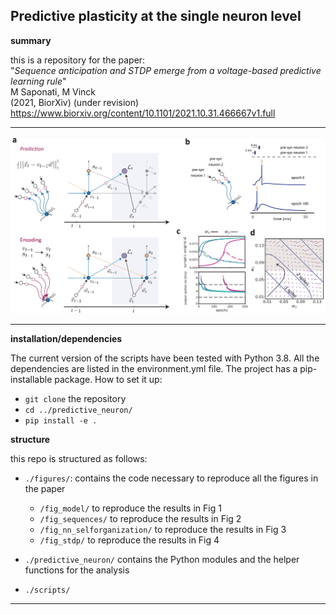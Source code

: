 ## Predictive plasticity at the single neuron level

**summary**

this is a repository for the paper:
<br/>"*Sequence anticipation and STDP emerge from a voltage-based predictive learning rule*"<br/>
M Saponati, M Vinck<br/>
(2021, BiorXiv) (under revision)<br/>
https://www.biorxiv.org/content/10.1101/2021.10.31.466667v1.full

-------------------------

![](./imgs/model_description.png)

-------------------------

**installation/dependencies**

The current version of the scripts have been tested with Python 3.8. All the dependencies are listed in the environment.yml file. 
The project has a pip-installable package. How to set it up:

- `git clone` the repository 
- `cd ../predictive_neuron/`
- `pip install -e . `

**structure**

this repo is structured as follows:

+ `./figures/`: contains the code necessary to reproduce all the figures in the paper

  + `/fig_model/` to reproduce the results in Fig 1
  + `/fig_sequences/` to reproduce the results in Fig 2
  + `/fig_nn_selforganization/` to reproduce the results in Fig 3
  + `/fig_stdp/` to reproduce the results in Fig 4
  
+ `./predictive_neuron/` contains the Python modules and the helper functions for the analysis
+ `./scripts/`

-------------------------
